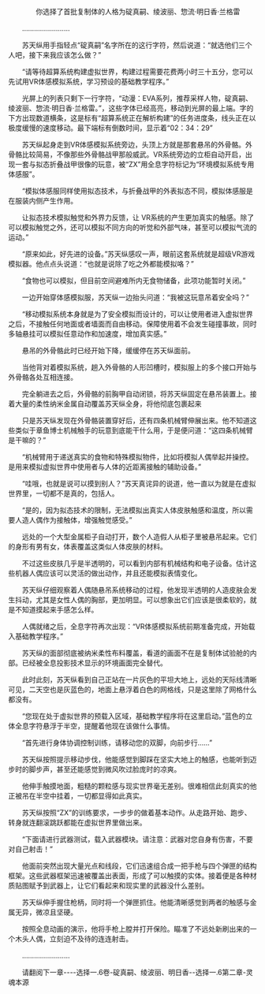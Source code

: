 <div class="read-content j_readContent" id="">
                <p>　　　　你选择了首批复制体的人格为碇真嗣、绫波丽、惣流·明日香·兰格雷<p>　　……………………<p>　　苏天纵用手指轻点“碇真嗣”名字所在的这行字符，然后说道：“就选他们三个人吧，接下来我应该怎么做？”<p>　　“请等待超算系统构建虚拟世界，构建过程需要花费两小时三十五分，您可以先试用VR体感模拟系统，学习预设的基础教学程序。”<p>　　光屏上的列表只剩下一行字符，“动漫：EVA系列，推荐采样人物，碇真嗣、绫波丽、惣流·明日香·兰格雷。”，这些字体已经高亮，移动到光屏的最上端。字的下方出现数道横条，这是标有“超算系统正在解析构建”的任务进度条，线头正在以极度缓慢的速度移动。最下端标有倒数时间，显示着“02：34：29”<p>　　苏天纵起身走到VR体感模拟系统旁边，头顶上方就是那套悬吊的外骨骼。外骨骼比较简易，不像那些外骨骼战甲那般威武。VR系统旁边的立柜自动开启，出现一套与拟态折叠战甲很像的玩意，被“ZX”用全息字符标记为“环境模拟系统专用体感服”。<p>　　“模拟体感服同样使用拟态技术，与折叠战甲的外表拟态不同，模拟体感服是在服装内侧产生作用。<p>　　让拟态技术模拟触觉和外界力反馈，让 VR系统的产生更加真实的触感。除了可以模拟触觉之外，还可以模拟不同方向的听觉和外部气味，甚至可以模拟气流的运动。”<p>　　“原来如此，好先进的设备。”苏天纵感叹一声，眼前这套系统就是超级VR游戏模拟器。他点点头说道：“也就是说除了吃之外都能模拟咯？”<p>　　“食物也可以模拟，但目前空间避难所内无食物储备，此项功能暂时关闭。”<p>　　一边开始穿体感模拟服，苏天纵一边抬头问道：“我被这玩意吊着安全吗？”<p>　　“移动模拟系统本身就是为了安全模拟而设计的，可以让使用者进入虚拟世界之后，不接触任何地面或者墙面而自由移动。保障使用着不会发生碰撞事故，同时多轴悬挂可以模拟任意动作和加速度，增加真实感。”<p>　　悬吊的外骨骼此时已经开始下降，缓缓停在苏天纵面前。<p>　　当他背对着模拟系统，趟入外骨骼的人形凹槽时，模拟服上的多个接口开始与外骨骼各处互相连接。<p>　　完全躺进去之后，外骨骼的前胸甲自动闭锁，将苏天纵固定在悬吊装置上。接着大量的柔性纳米金属自动覆盖苏天纵全身，将他彻底包裹起来<p>　　只是苏天纵发现在外骨骼装置穿好后，还有四条机械臂伸展出来。他不知道这些类似于章鱼博士机械触手的玩意到底能干什么用，于是便问道：“这四条机械臂是干嘛的？”<p>　　“机械臂用于递送真实的食物和特殊模拟物件，比如将模拟人偶举起并操控。是用来模拟虚拟世界中使用者与人体的近距离接触的辅助设备。”<p>　　“哇哦，也就是说可以摸到别人？”苏天真诧异的说道，他一直以为就是在虚拟世界里，一切都不是真的，包括人。<p>　　“是的，因为拟态技术的限制，无法模拟出真实人体皮肤触感和温度，所以需要人造人偶作为接触体，增强触觉感受。”<p>　　远处的一个大型金属柜子自动打开，数个人造假人从柜子里被悬吊起来。它们的身形有男有女，体表覆盖这类似人体皮肤的材料。<p>　　不过这些皮肤几乎是半透明的，可以看到内部有机械结构和电子设备。估计这些机器人偶应该可以灵活的做出动作，并且还能模拟表情变化。<p>　　苏天纵仔细观察着人偶随悬吊系统移动的过程，他发现半透明的人造皮肤会发生抖动，尤其是女性人偶的胸部，更加明显。可以想象出它们应该是很柔软的，就是不知道摸起来手感怎么样。<p>　　人偶就绪之后，全息字符再次出现：“VR体感模拟系统前期准备完成，开始载入基础教学程序。”<p>　　苏天纵的面部彻底被纳米柔性布料覆盖，看道的画面不在是复制体试验舱的内部。已经被全息投影技术显示的环境画面完全替代。<p>　　此时此刻，苏天纵看到自己正站在一片灰色的平坦大地上，远处的天际线清晰可见，二天空也是灰蓝色的，地面上悬浮着白色的网格线，只是这里除了网格什么都没有。<p>　　“您现在处于虚拟世界的预载入区域，基础教学程序将在这里启动。”蓝色的立体全息字符悬浮于半空，提醒着他现在该做什么事情。<p>　　“首先进行身体协调控制训练，请移动您的双脚，向前步行……”<p>　　苏天纵按照提示移动步伐，他能感觉到脚踩在坚实大地上的触感，也能听到迈步时的脚步声，甚至还能感觉到微风吹过脸庞时的凉爽。<p>　　他伸手触摸地面，粗糙的颗粒感与现实世界毫无差别。很难相信此刻真实的他正被吊在半空中挂着，一切都显得如此真实。<p>　　苏天纵按照“ZX”的训练要求，一步步的做着基本动作。从走路开始、跑步、转身就连翻滚跳跃都能在虚拟世界里做出来。<p>　　“下面请进行武器测试，载入武器模块。请注意：武器对您自身有伤害，不要对自己射击！”<p>　　他面前突然出现大量光点和线段，它们迅速组合成一把手枪与四个弹匣的结构框架。这些武器框架迅速被覆盖出表面，形成了可以触摸的实体。接着便是各种材质贴图赋予到武器上，让它们看起来和现实里的武器没什么差别。<p>　　苏天纵伸手握住枪柄，同时将一个弹匣抓住。他能清晰感觉到两者的触感与金属无异，微凉且坚硬。<p>　　按照全息动画的演示，他将手枪上膛并打开保险。瞄准了不远处新刷出来的一个木头人偶，立刻迫不及待的连连射击。<p>　　……………………<p>　　请翻阅下一章----选择一.6卷-碇真嗣、绫波丽、明日香--选择一.6第二章-灵魂本源<p>　　<p> 
            </div>